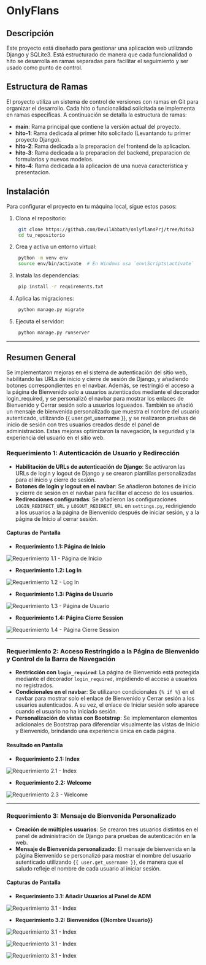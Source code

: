 # OnlyFlans

## Descripción

Este proyecto está diseñado para gestionar una aplicación web utilizando Django y SQLite3. Está estructurado de manera que cada funcionalidad o hito se desarrolla en ramas separadas para facilitar el seguimiento y ser usado como punto de control.

## Estructura de Ramas

El proyecto utiliza un sistema de control de versiones con ramas en Git para organizar el desarrollo. Cada hito o funcionalidad solicitada se implementa en ramas específicas. A continuación se detalla la estructura de ramas:

- **main**: Rama principal que contiene la versión actual del proyecto.
- **hito-1**: Rama dedicada al primer hito solicitado (Levantando tu primer proyecto Django).
- **hito-2**: Rama dedicada a la preparacion del frontend de la aplicacion.
- **hito-3**: Rama dedicada a la preparacion del backend, preparacion de formularios y nuevos modelos. 
- **hito-4**: Rama dedicada a la aplicacion de una nueva caracteristica y presentacion.


## Instalación

Para configurar el proyecto en tu máquina local, sigue estos pasos:

1. Clona el repositorio:

   ```bash
    git clone https://github.com/DevilAbbath/onlyflansPrj/tree/hito3
    cd tu_repositorio

2. Crea y activa un entorno virtual:

   ```bash
    python -m venv env
    source env/bin/activate  # En Windows usa `env\Scripts\activate`

3. Instala las dependencias:

   ```bash
    pip install -r requirements.txt

4. Aplica las migraciones:

   ```bash
    python manage.py migrate


5. Ejecuta el servidor:

   ```bash
    python manage.py runserver

---

## Resumen General

Se implementaron mejoras en el sistema de autenticación del sitio web, habilitando las URLs de inicio y cierre de sesión de Django, y añadiendo botones correspondientes en el navbar. Además, se restringió el acceso a la página de Bienvenido solo a usuarios autenticados mediante el decorador login_required, y se personalizó el navbar para mostrar los enlaces de Bienvenido y Cerrar sesión solo a usuarios logueados. También se añadió un mensaje de bienvenida personalizado que muestra el nombre del usuario autenticado, utilizando {{ user.get_username }}, y se realizaron pruebas de inicio de sesión con tres usuarios creados desde el panel de administración. Estas mejoras optimizaron la navegación, la seguridad y la experiencia del usuario en el sitio web.


### Requerimiento 1: Autenticación de Usuario y Redirección
- **Habilitación de URLs de autenticación de Django**: Se activaron las URLs de login y logout de Django y se crearon plantillas personalizadas para el inicio y cierre de sesión.
- **Botones de login y logout en el navbar**: Se añadieron botones de inicio y cierre de sesión en el navbar para facilitar el acceso de los usuarios.
- **Redirecciones configuradas**: Se añadieron las configuraciones `LOGIN_REDIRECT_URL` y `LOGOUT_REDIRECT_URL` en `settings.py`, redirigiendo a los usuarios a la página de Bienvenido después de iniciar sesión, y a la página de Inicio al cerrar sesión.

#### Capturas de Pantalla
- **Requerimiento 1.1: Página de Inicio**

![Requerimiento 1.1 - Página de Inicio](prints/Hito4/req1.1.png)

- **Requerimiento 1.2: Log In**

![Requerimiento 1.2 - Log In](prints/Hito4/req1.2.png)

- **Requerimiento 1.3: Página de Usuario**

![Requerimiento 1.3 - Página de Usuario](prints/Hito4/req1.3.png)

- **Requerimiento 1.4: Página Cierre Session**

![Requerimiento 1.4 - Página Cierre Session](prints/Hito4/req1.4.png)


---

### Requerimiento 2: Acceso Restringido a la Página de Bienvenido y Control de la Barra de Navegación
- **Restricción con `login_required`**: La página de Bienvenido está protegida mediante el decorador `login_required`, impidiendo el acceso a usuarios no registrados.
- **Condicionales en el navbar**: Se utilizaron condicionales `{% if %}` en el navbar para mostrar solo el enlace de Bienvenido y Cerrar sesión a los usuarios autenticados. A su vez, el enlace de Iniciar sesión solo aparece cuando el usuario no ha iniciado sesión.
- **Personalización de vistas con Bootstrap**: Se implementaron elementos adicionales de Bootstrap para diferenciar visualmente las vistas de Inicio y Bienvenido, brindando una experiencia única en cada página.



#### Resultado en Pantalla
- **Requerimiento 2.1: Index** 

![Requerimiento 2.1 - Index](prints/Hito4/req1.1.png)


- **Requerimiento 2.2: Welcome**

![Requerimiento 2.3 - Welcome](prints/Hito4/req1.3.png)

---

### Requerimiento 3: Mensaje de Bienvenida Personalizado
- **Creación de múltiples usuarios**: Se crearon tres usuarios distintos en el panel de administración de Django para pruebas de autenticación en la web.
- **Mensaje de Bienvenida personalizado**: El mensaje de bienvenida en la página Bienvenido se personalizó para mostrar el nombre del usuario autenticado utilizando `{{ user.get_username }}`, de manera que el saludo refleje el nombre de cada usuario al iniciar sesión.

#### Capturas de Pantalla
- **Requerimiento 3.1: Añadir Usuarios al Panel de ADM**

![Requerimiento 3.1 - Index](prints/Hito4/req3.4.png)

- **Requerimiento 3.2: Bienvenidos {{Nombre Usuario}}**

![Requerimiento 3.1 - Index](prints/Hito4/req3.1.png)

![Requerimiento 3.1 - Index](prints/Hito4/req3.2.png)

![Requerimiento 3.1 - Index](prints/Hito4/req3.3.png)
